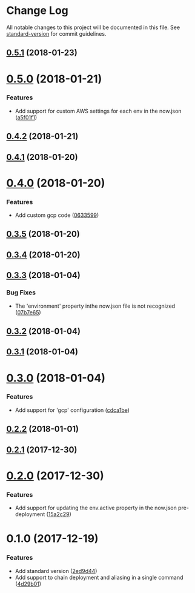 # Change Log

All notable changes to this project will be documented in this file. See [standard-version](https://github.com/conventional-changelog/standard-version) for commit guidelines.

<a name="0.5.1"></a>
## [0.5.1](https://github.com/nicolasdao/now-flow/compare/v0.5.0...v0.5.1) (2018-01-23)



<a name="0.5.0"></a>
# [0.5.0](https://github.com/nicolasdao/now-flow/compare/v0.4.2...v0.5.0) (2018-01-21)


### Features

* Add support for custom AWS settings for each env in the now.json ([a5f01f1](https://github.com/nicolasdao/now-flow/commit/a5f01f1))



<a name="0.4.2"></a>
## [0.4.2](https://github.com/nicolasdao/now-flow/compare/v0.4.1...v0.4.2) (2018-01-21)



<a name="0.4.1"></a>
## [0.4.1](https://github.com/nicolasdao/now-flow/compare/v0.4.0...v0.4.1) (2018-01-20)



<a name="0.4.0"></a>
# [0.4.0](https://github.com/nicolasdao/now-flow/compare/v0.3.5...v0.4.0) (2018-01-20)


### Features

* Add custom gcp code ([0633599](https://github.com/nicolasdao/now-flow/commit/0633599))



<a name="0.3.5"></a>
## [0.3.5](https://github.com/nicolasdao/now-flow/compare/v0.3.4...v0.3.5) (2018-01-20)



<a name="0.3.4"></a>
## [0.3.4](https://github.com/nicolasdao/now-flow/compare/v0.3.3...v0.3.4) (2018-01-20)



<a name="0.3.3"></a>
## [0.3.3](https://github.com/nicolasdao/now-flow/compare/v0.3.2...v0.3.3) (2018-01-04)


### Bug Fixes

* The 'environment' property inthe now.json file is not recognized ([07b7e65](https://github.com/nicolasdao/now-flow/commit/07b7e65))



<a name="0.3.2"></a>
## [0.3.2](https://github.com/nicolasdao/now-flow/compare/v0.3.1...v0.3.2) (2018-01-04)



<a name="0.3.1"></a>
## [0.3.1](https://github.com/nicolasdao/now-flow/compare/v0.3.0...v0.3.1) (2018-01-04)



<a name="0.3.0"></a>
# [0.3.0](https://github.com/nicolasdao/now-flow/compare/v0.2.2...v0.3.0) (2018-01-04)


### Features

* Add support for 'gcp' configuration ([cdca1be](https://github.com/nicolasdao/now-flow/commit/cdca1be))



<a name="0.2.2"></a>
## [0.2.2](https://github.com/nicolasdao/now-flow/compare/v0.2.1...v0.2.2) (2018-01-01)



<a name="0.2.1"></a>
## [0.2.1](https://github.com/nicolasdao/now-flow/compare/v0.2.0...v0.2.1) (2017-12-30)



<a name="0.2.0"></a>
# [0.2.0](https://github.com/nicolasdao/now-flow/compare/v0.1.0...v0.2.0) (2017-12-30)


### Features

* Add support for updating the env.active property in the now.json pre-deployment ([15a2c29](https://github.com/nicolasdao/now-flow/commit/15a2c29))



<a name="0.1.0"></a>
# 0.1.0 (2017-12-19)


### Features

* Add standard version ([2ed9d44](https://github.com/nicolasdao/now-flow/commit/2ed9d44))
* Add support to chain deployment and aliasing in a single command ([4d29b01](https://github.com/nicolasdao/now-flow/commit/4d29b01))
